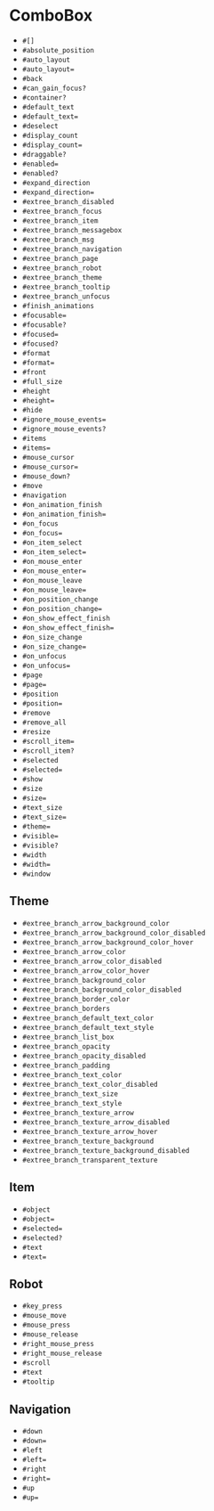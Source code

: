 ComboBox
===
- `#[]`
- `#absolute_position`
- `#auto_layout`
- `#auto_layout=`
- `#back`
- `#can_gain_focus?`
- `#container?`
- `#default_text`
- `#default_text=`
- `#deselect`
- `#display_count`
- `#display_count=`
- `#draggable?`
- `#enabled=`
- `#enabled?`
- `#expand_direction`
- `#expand_direction=`
- `#extree_branch_disabled`
- `#extree_branch_focus`
- `#extree_branch_item`
- `#extree_branch_messagebox`
- `#extree_branch_msg`
- `#extree_branch_navigation`
- `#extree_branch_page`
- `#extree_branch_robot`
- `#extree_branch_theme`
- `#extree_branch_tooltip`
- `#extree_branch_unfocus`
- `#finish_animations`
- `#focusable=`
- `#focusable?`
- `#focused=`
- `#focused?`
- `#format`
- `#format=`
- `#front`
- `#full_size`
- `#height`
- `#height=`
- `#hide`
- `#ignore_mouse_events=`
- `#ignore_mouse_events?`
- `#items`
- `#items=`
- `#mouse_cursor`
- `#mouse_cursor=`
- `#mouse_down?`
- `#move`
- `#navigation`
- `#on_animation_finish`
- `#on_animation_finish=`
- `#on_focus`
- `#on_focus=`
- `#on_item_select`
- `#on_item_select=`
- `#on_mouse_enter`
- `#on_mouse_enter=`
- `#on_mouse_leave`
- `#on_mouse_leave=`
- `#on_position_change`
- `#on_position_change=`
- `#on_show_effect_finish`
- `#on_show_effect_finish=`
- `#on_size_change`
- `#on_size_change=`
- `#on_unfocus`
- `#on_unfocus=`
- `#page`
- `#page=`
- `#position`
- `#position=`
- `#remove`
- `#remove_all`
- `#resize`
- `#scroll_item=`
- `#scroll_item?`
- `#selected`
- `#selected=`
- `#show`
- `#size`
- `#size=`
- `#text_size`
- `#text_size=`
- `#theme=`
- `#visible=`
- `#visible?`
- `#width`
- `#width=`
- `#window`
## Theme
- `#extree_branch_arrow_background_color`
- `#extree_branch_arrow_background_color_disabled`
- `#extree_branch_arrow_background_color_hover`
- `#extree_branch_arrow_color`
- `#extree_branch_arrow_color_disabled`
- `#extree_branch_arrow_color_hover`
- `#extree_branch_background_color`
- `#extree_branch_background_color_disabled`
- `#extree_branch_border_color`
- `#extree_branch_borders`
- `#extree_branch_default_text_color`
- `#extree_branch_default_text_style`
- `#extree_branch_list_box`
- `#extree_branch_opacity`
- `#extree_branch_opacity_disabled`
- `#extree_branch_padding`
- `#extree_branch_text_color`
- `#extree_branch_text_color_disabled`
- `#extree_branch_text_size`
- `#extree_branch_text_style`
- `#extree_branch_texture_arrow`
- `#extree_branch_texture_arrow_disabled`
- `#extree_branch_texture_arrow_hover`
- `#extree_branch_texture_background`
- `#extree_branch_texture_background_disabled`
- `#extree_branch_transparent_texture`
## Item
- `#object`
- `#object=`
- `#selected=`
- `#selected?`
- `#text`
- `#text=`
## Robot
- `#key_press`
- `#mouse_move`
- `#mouse_press`
- `#mouse_release`
- `#right_mouse_press`
- `#right_mouse_release`
- `#scroll`
- `#text`
- `#tooltip`
## Navigation
- `#down`
- `#down=`
- `#left`
- `#left=`
- `#right`
- `#right=`
- `#up`
- `#up=`
